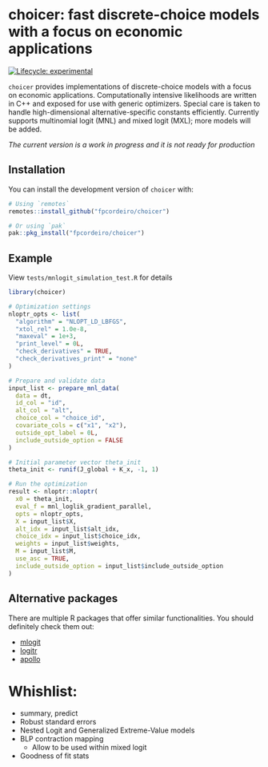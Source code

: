 
# choicer: fast discrete-choice models with a focus on economic applications

<!-- badges: start -->
[![Lifecycle: experimental](https://img.shields.io/badge/lifecycle-experimental-orange.svg)](https://lifecycle.r-lib.org/articles/stages.html#experimental)
<!-- badges: end -->

`choicer` provides implementations of discrete-choice models with a focus on economic applications. Computationally intensive likelihoods are written in C++ and exposed for use with generic optimizers. Special care is taken to handle high-dimensional alternative-specific constants efficiently. Currently supports multinomial logit (MNL) and mixed logit (MXL); more models will be added.

*The current version is a work in progress and it is not ready for production*

## Installation

You can install the development version of `choicer` with:

``` r
# Using `remotes`
remotes::install_github("fpcordeiro/choicer")

# Or using `pak`
pak::pkg_install("fpcordeiro/choicer")
```

## Example

View `tests/mnlogit_simulation_test.R` for details
``` r
library(choicer)

# Optimization settings
nloptr_opts <- list(
  "algorithm" = "NLOPT_LD_LBFGS",
  "xtol_rel" = 1.0e-8,
  "maxeval" = 1e+3,
  "print_level" = 0L,
  "check_derivatives" = TRUE,
  "check_derivatives_print" = "none"
)

# Prepare and validate data
input_list <- prepare_mnl_data(
  data = dt,
  id_col = "id",
  alt_col = "alt",
  choice_col = "choice_id",
  covariate_cols = c("x1", "x2"),
  outside_opt_label = 0L,
  include_outside_option = FALSE
)

# Initial parameter vector theta_init
theta_init <- runif(J_global + K_x, -1, 1)

# Run the optimization
result <- nloptr::nloptr(
  x0 = theta_init,
  eval_f = mnl_loglik_gradient_parallel,
  opts = nloptr_opts,
  X = input_list$X,
  alt_idx = input_list$alt_idx,
  choice_idx = input_list$choice_idx,
  weights = input_list$weights,
  M = input_list$M,
  use_asc = TRUE,
  include_outside_option = input_list$include_outside_option
)
```

## Alternative packages
There are multiple R packages that offer similar functionalities. You should definitely check them out:
- [mlogit](https://CRAN.R-project.org/package=mlogit)
- [logitr](https://CRAN.R-project.org/package=logitr)
- [apollo](https://CRAN.R-project.org/package=apollo)

# Whishlist:

* summary, predict
* Robust standard errors
* Nested Logit and Generalized Extreme-Value models
* BLP contraction mapping
  - Allow to be used within mixed logit
* Goodness of fit stats
